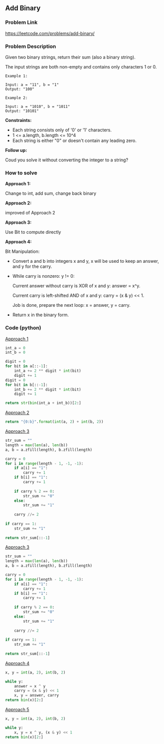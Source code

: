 ## Add Binary

### Problem Link
https://leetcode.com/problems/add-binary/

### Problem Description 

Given two binary strings, return their sum (also a binary string).

The input strings are both non-empty and contains only characters 1 or 0.


```
Example 1:

Input: a = "11", b = "1"
Output: "100"

```

```
Example 2:

Input: a = "1010", b = "1011"
Output: "10101"

```

**Constraints:**

* Each string consists only of '0' or '1' characters.
* 1 <= a.length, b.length <= 10^4
* Each string is either "0" or doesn't contain any leading zero.


**Follow up:**

Coud you solve it without converting the integer to a string?


### How to solve 

**Approach 1:** 

Change to int, add sum, change back binary

**Approach 2:** 

improved of Approach 2

**Approach 3:** 

Use Bit to compute directly

**Approach 4:** 

Bit Manipulation:

* Convert a and b into integers x and y, x will be used to keep an answer, and y for the carry.

* While carry is nonzero: y != 0:

    Current answer without carry is XOR of x and y: answer = x^y.

    Current carry is left-shifted AND of x and y: carry = (x & y) << 1.

    Job is done, prepare the next loop: x = answer, y = carry.

* Return x in the binary form.


### Code (python)

[Approach 1](https://github.com/yanray/leetcode/blob/master/problems/0067Add_Binary/0067Add_Binary1.py)

```python
int_a = 0
int_b = 0

digit = 0
for bit in a[::-1]:
    int_a += 2 ** digit * int(bit)
    digit += 1
digit = 0
for bit in b[::-1]:
    int_b += 2 ** digit * int(bit)
    digit += 1

return str(bin(int_a + int_b))[2:]
```

[Approach 2](https://github.com/yanray/leetcode/blob/master/problems/0067Add_Binary/0067Add_Binary2.py)

```python
return "{0:b}".format(int(a, 2) + int(b, 2))
```


[Approach 3](https://github.com/yanray/leetcode/blob/master/problems/0067Add_Binary/0067Add_Binary3.py)

```python
str_sum = ""
length = max(len(a), len(b))
a, b = a.zfill(length), b.zfill(length)

carry = 0
for i in range(length - 1, -1, -1):
    if a[i] == "1":
        carry += 1
    if b[i] == "1":
        carry += 1
        
    if carry % 2 == 0:
        str_sum += "0"
    else:
        str_sum += "1"
        
    carry //= 2
    
if carry == 1:
    str_sum += "1"
    
return str_sum[::-1]
```


[Approach 3](https://github.com/yanray/leetcode/blob/master/problems/0067Add_Binary/0067Add_Binary3.py)

```python
str_sum = ""
length = max(len(a), len(b))
a, b = a.zfill(length), b.zfill(length)

carry = 0
for i in range(length - 1, -1, -1):
    if a[i] == "1":
        carry += 1
    if b[i] == "1":
        carry += 1
        
    if carry % 2 == 0:
        str_sum += "0"
    else:
        str_sum += "1"
        
    carry //= 2
    
if carry == 1:
    str_sum += "1"
    
return str_sum[::-1]
```



[Approach 4](https://github.com/yanray/leetcode/blob/master/problems/0067Add_Binary/0067Add_Binary4.py)

```python
x, y = int(a, 2), int(b, 2)

while y:
    answer = x ^ y
    carry = (x & y) << 1
    x, y = answer, carry
return bin(x)[2:]
```

[Approach 5](https://github.com/yanray/leetcode/blob/master/problems/0067Add_Binary/0067Add_Binary5.py)

```python
x, y = int(a, 2), int(b, 2)

while y:
    x, y = x ^ y, (x & y) << 1
return bin(x)[2:]
```
